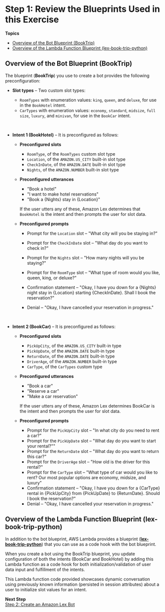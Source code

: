 # Step 1: Review the Blueprints Used in this Exercise

**Topics**
+ [Overview of the Bot Blueprint \(BookTrip\)](#ex-book-trip-bp-summary-bot)
+ [Overview of the Lambda Function Blueprint \(lex\-book\-trip\-python\)](#ex-book-trip-summary-lambda)

## Overview of the Bot Blueprint \(BookTrip\)<a name="ex-book-trip-bp-summary-bot"></a>

The blueprint \(**BookTrip**\) you use to create a bot provides the following preconfiguration:
+ **Slot types** – Two custom slot types:
  +  `RoomTypes` with enumeration values: `king`, `queen`, and `deluxe`, for use in the `BookHotel` intent\.
  +  `CarTypes` with enumeration values: `economy`, `standard`, `midsize`, `full size`, `luxury`, and `minivan`, for use in the `BookCar` intent\.

     
+ **Intent 1 \(BookHotel\)** – It is preconfigured as follows:
  + **Preconfigured slots** 
    + `RoomType`, of the `RoomTypes` custom slot type
    + `Location`, of the `AMAZON.US_CITY` built\-in slot type
    + `CheckInDate`, of the `AMAZON.DATE` built\-in slot type
    + `Nights`, of the `AMAZON.NUMBER` built\-in slot type
  + **Preconfigured utterances** 
    + "Book a hotel"
    + "I want to make hotel reservations" 
    + "Book a \{Nights\} stay in \{Location\}"

    If the user utters any of these, Amazon Lex determines that `BookHotel` is the intent and then prompts the user for slot data\.
  + **Preconfigured prompts** 
    + Prompt for the `Location` slot – "What city will you be staying in?"
    + Prompt for the `CheckInDate` slot – "What day do you want to check in?"
    + Prompt for the `Nights` slot – "How many nights will you be staying?" 
    + Prompt for the `RoomType` slot – "What type of room would you like, queen, king, or deluxe?" 
    + Confirmation statement – "Okay, I have you down for a \{Nights\} night stay in \{Location\} starting \{CheckInDate\}\. Shall I book the reservation?" 
    + Denial – "Okay, I have cancelled your reservation in progress\."

       
+ **Intent 2 \(BookCar\)** – It is preconfigured as follows:
  + **Preconfigured slots** 
    + `PickUpCity`, of the `AMAZON.US_CITY` built\-in type
    + `PickUpDate`, of the `AMAZON.DATE` built\-in type
    + `ReturnDate`, of the `AMAZON.DATE` built\-in type
    + `DriverAge`, of the `AMAZON.NUMBER` built\-in type
    + `CarType`, of the `CarTypes` custom type
  + **Preconfigured utterances** 
    + "Book a car"
    + "Reserve a car" 
    + "Make a car reservation"

    If the user utters any of these, Amazon Lex determines BookCar is the intent and then prompts the user for slot data\.
  + **Preconfigured prompts**
    + Prompt for the `PickUpCity` slot – "In what city do you need to rent a car?"
    + Prompt for the `PickUpDate` slot – "What day do you want to start your rental?""
    + Prompt for the `ReturnDate` slot – "What day do you want to return this car?"
    + Prompt for the `DriverAge` slot – "How old is the driver for this rental?"
    + Prompt for the `CarType` slot – "What type of car would you like to rent? Our most popular options are economy, midsize, and luxury"
    + Confirmation statement – "Okay, I have you down for a \{CarType\} rental in \{PickUpCity\} from \{PickUpDate\} to \{ReturnDate\}\. Should I book the reservation?" 
    + Denial – "Okay, I have cancelled your reservation in progress\."

## Overview of the Lambda Function Blueprint \(lex\-book\-trip\-python\)<a name="ex-book-trip-summary-lambda"></a>

In addition to the bot blueprint, AWS Lambda provides a blueprint \(**[lex\-book\-trip\-python](../source/lex-book-trip-python.py)**\) that you can use as a code hook with the bot blueprint\.

When you create a bot using the BookTrip blueprint, you update configuration of both the intents \(BookCar and BookHotel\) by adding this Lambda function as a code hook for both initialization/validation of user data input and fulfillment of the intents\.

This Lambda function code provided showcases dynamic conversation using previously known information \(persisted in session attributes\) about a user to initialize slot values for an intent\.

**Next Step**  
[Step 2: Create an Amazon Lex Bot](ex3-step2.md)
